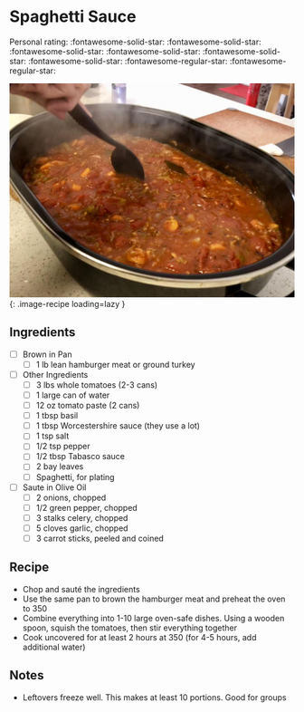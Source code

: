 <!-- Needs Manual Review -->

# Spaghetti Sauce

<!-- rating=3; (User can specify rating on scale of 1-5) -->
<!-- AUTO-UserRating -->
Personal rating: :fontawesome-solid-star: :fontawesome-solid-star: :fontawesome-solid-star: :fontawesome-solid-star: :fontawesome-solid-star: :fontawesome-solid-star: :fontawesome-regular-star: :fontawesome-regular-star:
<!-- /AUTO-UserRating -->

<!-- name_image=spaghetti_sauce.jpg; (User can specify image name) -->
<!-- AUTO-Image -->
![spaghetti_sauce.jpg](./spaghetti_sauce.jpg){: .image-recipe loading=lazy }
<!-- /AUTO-Image -->

## Ingredients

* [ ] Brown in Pan
    * [ ] 1 lb lean hamburger meat or ground turkey
* [ ] Other Ingredients
    * [ ] 3 lbs whole tomatoes (2-3 cans)
    * [ ] 1 large can of water
    * [ ] 12 oz tomato paste (2 cans)
    * [ ] 1 tbsp basil
    * [ ] 1 tbsp Worcestershire sauce (they use a lot)
    * [ ] 1 tsp salt
    * [ ] 1/2 tsp pepper
    * [ ] 1/2 tbsp Tabasco sauce
    * [ ] 2 bay leaves
    * [ ] Spaghetti, for plating
* [ ] Saute in Olive Oil
    * [ ] 2 onions, chopped
    * [ ] 1/2 green pepper, chopped
    * [ ] 3 stalks celery, chopped
    * [ ] 5 cloves garlic, chopped
    * [ ] 3 carrot sticks, peeled and coined

## Recipe

* Chop and sauté the ingredients
* Use the same pan to brown the hamburger meat and preheat the oven to 350
* Combine everything into 1-10 large oven-safe dishes. Using a wooden spoon, squish the tomatoes, then stir everything together
* Cook uncovered for at least 2 hours at 350 (for 4-5 hours, add additional water)

## Notes

* Leftovers freeze well. This makes at least 10 portions. Good for groups
